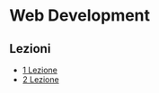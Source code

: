 # Web Development

## Lezioni

- [1 Lezione](Lezioni/1_Lezione/Readme.md)
- [2 Lezione](Lezioni/2_Lezione/Readme.md)